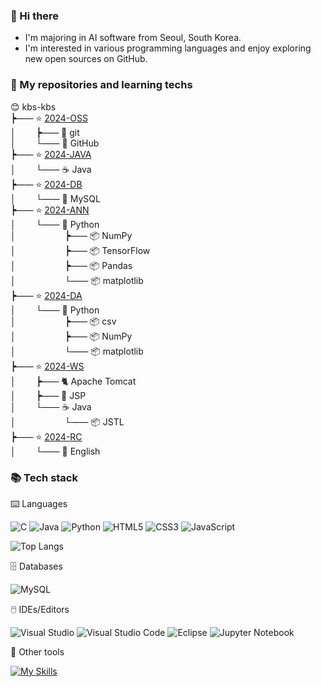 ### 👋 Hi there

- I'm majoring in AI software from Seoul, South Korea.
- I'm interested in various programming languages
and enjoy exploring new open sources on GitHub.      

### 🍱 My repositories and learning techs    

😊 kbs-kbs      
**┝**&mdash;&mdash; ⭐ [2024-OSS](https://github.com/kbs-kbs/2024-OSS)    
**│**&emsp;&emsp; **┝**&mdash;&mdash; 🔱 git   
**│**&emsp;&emsp; **└**&mdash;&mdash; 🐙 GitHub   
**┝**&mdash;&mdash; ⭐ [2024-JAVA](https://github.com/kbs-kbs/2024-JAVA)   
**│**&emsp;&emsp; **└**&mdash;&mdash; ☕ Java    
**┝**&mdash;&mdash; ⭐ [2024-DB](https://github.com/kbs-kbs/2024-DB)   
**│**&emsp;&emsp; **└**&mdash;&mdash; 🐬 MySQL   
**┝**&mdash;&mdash; ⭐ [2024-ANN](https://github.com/kbs-kbs/2024-ANN)   
**│**&emsp;&emsp; **└**&mdash;&mdash; 🐍 Python        
**│**&emsp;&emsp; &emsp;&emsp;&emsp; **┝**&mdash;&mdash; 📦 NumPy     
**│**&emsp;&emsp; &emsp;&emsp;&emsp; **┝**&mdash;&mdash; 📦 TensorFlow     
**│**&emsp;&emsp; &emsp;&emsp;&emsp; **┝**&mdash;&mdash; 📦 Pandas   
**│**&emsp;&emsp; &emsp;&emsp;&emsp; **└**&mdash;&mdash; 📦 matplotlib   
**┝**&mdash;&mdash; ⭐ [2024-DA](https://github.com/kbs-kbs/2024-DA)   
**│**&emsp;&emsp; **└**&mdash;&mdash; 🐍 Python  
**│**&emsp;&emsp; &emsp;&emsp;&emsp; **┝**&mdash;&mdash; 📦 csv           
**│**&emsp;&emsp; &emsp;&emsp;&emsp; **┝**&mdash;&mdash; 📦 NumPy           
**│**&emsp;&emsp; &emsp;&emsp;&emsp; **└**&mdash;&mdash; 📦 matplotlib      
**┝**&mdash;&mdash; ⭐ [2024-WS](https://github.com/kbs-kbs/2024-WS)   
**│**&emsp;&emsp; **┝**&mdash;&mdash; 🐈 Apache Tomcat   
**│**&emsp;&emsp; **┝**&mdash;&mdash; 🔄 JSP   
**│**&emsp;&emsp; **└**&mdash;&mdash; ☕ Java    
**│**&emsp;&emsp; &emsp;&emsp;&emsp; **└**&mdash;&mdash; 📦 JSTL   
**┝**&mdash;&mdash; ⭐ [2024-RC](https://github.com/kbs-kbs/2024-RC)   
**│**&emsp;&emsp; **└**&mdash;&mdash; 🍔 English     

### 📚 Tech stack
⌨️ Languages

![C](https://img.shields.io/badge/c-%2300599C.svg?style=for-the-badge&logo=c&logoColor=white)
![Java](https://img.shields.io/badge/java-%23ED8B00.svg?style=for-the-badge&logo=openjdk&logoColor=white)
![Python](https://img.shields.io/badge/python-3670A0?style=for-the-badge&logo=python&logoColor=ffdd54)
![HTML5](https://img.shields.io/badge/html5-%23E34F26.svg?style=for-the-badge&logo=html5&logoColor=white)
![CSS3](https://img.shields.io/badge/css3-%231572B6.svg?style=for-the-badge&logo=css3&logoColor=white)
![JavaScript](https://img.shields.io/badge/javascript-%23323330.svg?style=for-the-badge&logo=javascript&logoColor=%23F7DF1E)
   
![Top Langs](https://github-readme-stats.vercel.app/api/top-langs/?username=kbs-kbs&layout=compact)

🗄️ Databases

![MySQL](https://img.shields.io/badge/mysql-4479A1.svg?style=for-the-badge&logo=mysql&logoColor=white)

🖱️ IDEs/Editors

![Visual Studio](https://img.shields.io/badge/Visual%20Studio-5C2D91.svg?style=for-the-badge&logo=visual-studio&logoColor=white)
![Visual Studio Code](https://img.shields.io/badge/Visual%20Studio%20Code-0078d7.svg?style=for-the-badge&logo=visual-studio-code&logoColor=white)
![Eclipse](https://img.shields.io/badge/Eclipse-FE7A16.svg?style=for-the-badge&logo=Eclipse&logoColor=white)
![Jupyter Notebook](https://img.shields.io/badge/jupyter-%23FA0F00.svg?style=for-the-badge&logo=jupyter&logoColor=white)

🧰 Other tools

[![My Skills](https://skillicons.dev/icons?i=git,github,figma)](https://skillicons.dev)



